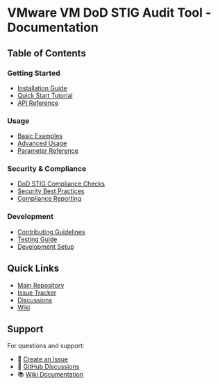# VMware VM DoD STIG Audit Tool - Documentation

## Table of Contents

### Getting Started
- [Installation Guide](INSTALLATION.md)
- [Quick Start Tutorial](../wiki/Quick-Start-Tutorial.md)
- [API Reference](API.md)

### Usage
- [Basic Examples](../examples/README.md)
- [Advanced Usage](../examples/advanced-usage.ps1)
- [Parameter Reference](../README.md#script-parameters)

### Security & Compliance
- [DoD STIG Compliance Checks](../README.md#dod-stig-checks-performed)
- [Security Best Practices](../SECURITY.md)
- [Compliance Reporting](../README.md#sample-output)

### Development
- [Contributing Guidelines](../CONTRIBUTING.md)
- [Testing Guide](../tests/README.md)
- [Development Setup](../README.md#development-setup)

## Quick Links
- [Main Repository](../README.md)
- [Issue Tracker](https://github.com/uldyssian-sh/vmware-vm-audit-dod-stig/issues)
- [Discussions](https://github.com/uldyssian-sh/vmware-vm-audit-dod-stig/discussions)
- [Wiki](../wiki/Home.md)

## Support

For questions and support:
- 📧 [Create an Issue](https://github.com/uldyssian-sh/vmware-vm-audit-dod-stig/issues/new/choose)
- 💬 [GitHub Discussions](https://github.com/uldyssian-sh/vmware-vm-audit-dod-stig/discussions)
- 📚 [Wiki Documentation](../wiki/Home.md)